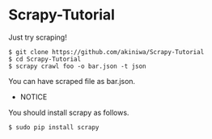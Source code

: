 Scrapy-Tutorial
===============

Just try scraping!
```
$ git clone https://github.com/akiniwa/Scrapy-Tutorial
$ cd Scrapy-Tutorial
$ scrapy crawl foo -o bar.json -t json
```

You can have scraped file as bar.json.

* NOTICE

You should install scrapy as follows.
```
$ sudo pip install scrapy
```
